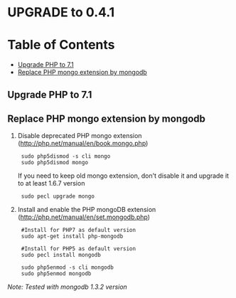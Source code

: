 UPGRADE to 0.4.1
================


# Table of Contents

-  [Upgrade PHP to 7.1](#upgrade-php-to-71)
-  [Replace PHP mongo extension by mongodb](#replace-php-mongo-extension-by-mongodb)

## Upgrade PHP to 7.1

    

## Replace PHP mongo extension by mongodb
        
1. Disable deprecated PHP mongo extension (http://php.net/manual/en/book.mongo.php)

        sudo php5dismod -s cli mongo
        sudo php5dismod mongo
    
    If you need to keep old mongo extension, don't disable it and upgrade it to at least 1.6.7 version
    
        sudo pecl upgrade mongo

2. Install and enable the PHP mongoDB extension (http://php.net/manual/en/set.mongodb.php)

        #Install for PHP7 as default version
        sudo apt-get install php-mongodb
        
        #Install for PHP5 as default version
        sudo pecl install mongodb
   
        sudo php5enmod -s cli mongodb
        sudo php5enmod mongodb

*Note: Tested with mongodb 1.3.2 version*